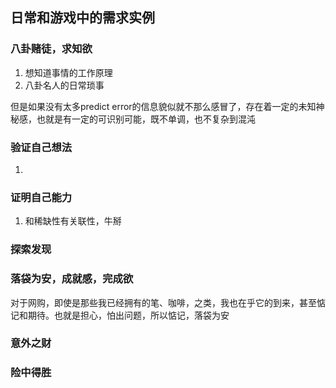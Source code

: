 ## 日常和游戏中的需求实例

### 八卦赌徒，求知欲

1. 想知道事情的工作原理
1. 八卦名人的日常琐事

但是如果没有太多predict error的信息貌似就不那么感冒了，存在着一定的未知神秘感，也就是有一定的可识别可能，既不单调，也不复杂到混沌

### 验证自己想法

1. 

### 证明自己能力

1. 和稀缺性有关联性，牛掰

### 探索发现

### 落袋为安，成就感，完成欲

对于网购，即使是那些我已经拥有的笔、咖啡，之类，我也在乎它的到来，甚至惦记和期待。也就是担心，怕出问题，所以惦记，落袋为安

### 意外之财

### 险中得胜